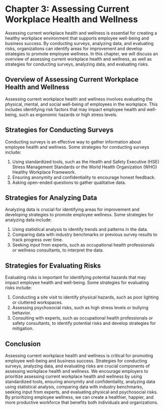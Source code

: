 Chapter 3: Assessing Current Workplace Health and Wellness
==========================================================

Assessing current workplace health and wellness is essential for creating a healthy workplace environment that supports employee well-being and business success. By conducting surveys, analyzing data, and evaluating risks, organizations can identify areas for improvement and develop strategies to promote employee wellness. In this chapter, we will discuss an overview of assessing current workplace health and wellness, as well as strategies for conducting surveys, analyzing data, and evaluating risks.

Overview of Assessing Current Workplace Health and Wellness
-----------------------------------------------------------

Assessing current workplace health and wellness involves evaluating the physical, mental, and social well-being of employees in the workplace. This includes identifying risk factors that may impact employee health and well-being, such as ergonomic hazards or high stress levels.

Strategies for Conducting Surveys
---------------------------------

Conducting surveys is an effective way to gather information about employee health and wellness. Some strategies for conducting surveys include:

1. Using standardized tools, such as the Health and Safety Executive (HSE) Stress Management Standards or the World Health Organization (WHO) Healthy Workplace Framework.
2. Ensuring anonymity and confidentiality to encourage honest feedback.
3. Asking open-ended questions to gather qualitative data.

Strategies for Analyzing Data
-----------------------------

Analyzing data is crucial for identifying areas for improvement and developing strategies to promote employee wellness. Some strategies for analyzing data include:

1. Using statistical analysis to identify trends and patterns in the data.
2. Comparing data with industry benchmarks or previous survey results to track progress over time.
3. Seeking input from experts, such as occupational health professionals or wellness consultants, to interpret the data.

Strategies for Evaluating Risks
-------------------------------

Evaluating risks is important for identifying potential hazards that may impact employee health and well-being. Some strategies for evaluating risks include:

1. Conducting a site visit to identify physical hazards, such as poor lighting or cluttered workspaces.
2. Assessing psychosocial risks, such as high stress levels or bullying behavior.
3. Consulting with experts, such as occupational health professionals or safety consultants, to identify potential risks and develop strategies for mitigation.

Conclusion
----------

Assessing current workplace health and wellness is critical for promoting employee well-being and business success. Strategies for conducting surveys, analyzing data, and evaluating risks are crucial components of assessing workplace health and wellness. We encourage employers to prioritize assessing current workplace health and wellness by using standardized tools, ensuring anonymity and confidentiality, analyzing data using statistical analysis, comparing data with industry benchmarks, seeking input from experts, and evaluating physical and psychosocial risks. By prioritizing employee wellness, we can create a healthier, happier, and more productive workforce that benefits both individuals and organizations.

